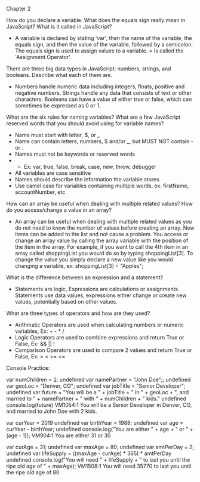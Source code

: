 Chapter 2

How do you declare a variable. What does the equals sign really mean in JavaScript? What is it called in JavaScript?

- A variable is declared by stating 'var',  then the name of the variable, the equals sign, and then the value of the variable, followed by a semicolon. The equals sign is used to assign values to a variable. = is called the 'Assignment Operator'.

There are three big data types in JavaScript: numbers, strings, and booleans. Describe what each of them are.

 - Numbers handle numeric data including integers, floats, positive and negative numbers. Strings handle any data that consists of text or other characters. Booleans can have a value of either true or false, which can sometimes be expressed as 0 or 1.

What are the six rules for naming variables? What are a few JavaScript reserved words that you should avoid using for variable names?

- Name must start with letter, $, or _
- Name can contain letters, numbers, $ and/or _, but MUST NOT contain - or .
- Names must not be keywords or reserved words
- - Ex: var, true, false, break, case, new, throw, debugger
- All variables are case sensitive
- Names should describe the information the variable stores
- Use camel case for variables containing multiple words, ex: firstName, accountNumber, etc

How can an array be useful when dealing with multiple related values? How do you access/change a value in an array?

- An array can be useful when dealing with multiple related values as you do not need to know the number of values before creating an array. New items can be added to the list and not cause a problem. You access or change an array value by calling the array variable with the position of the item in the array. For example, if you want to call the 4th item in an array called shoppingList you would do so by typing shoppingList[3]. To change the value you simply declare a new value like you would changing a variable, ex: shoppingList[3] = "Apples";

What is the difference between an expression and a statement?

- Statements are logic, Expressions are calculations or assignments. Statements use data values, expressions either change or create new values, potentially based on other values.

What are three types of operators and how are they used?

- Arithmatic Operators are used when calculating numbers or numeric variables, Ex: + - * /
- Logic Operators are used to combine expressions and return True or False, Ex: && || !
- Comparison Operators are used to compare 2 values and return True or False, Ex: > < >= <=



Console Practice:

var numChildren = 2;
undefined
var namePartner = "John Doe";;
undefined
var geoLoc = "Denver, CO";
undefined
var jobTitle = "Senior Developer";
undefined
var future = "You will be a " + jobTitle + " in " + geoLoc + ", and married to " + namePartner + " with " + numChildren + " kids."
undefined
console.log(future)
VM1054:1 You will be a Senior Developer in Denver, CO, and married to John Doe with 2 kids.

var curYear = 2019
undefined
var birthYear = 1988;
undefined
var age = curYear - birthYear;
undefined
console.log("You are either " + age + " or " + (age - 1));
VM904:1 You are either 31 or 30

var curAge = 31;
undefined
var maxAge = 80;
undefined
var amtPerDay = 2;
undefined
var lifeSupply = ((maxAge - curAge) * 365) * amtPerDay
undefined
console.log("You will need " + lifeSupply + " to last you until the ripe old age of " + maxAge);
VM1508:1 You will need 35770 to last you until the ripe old age of 80